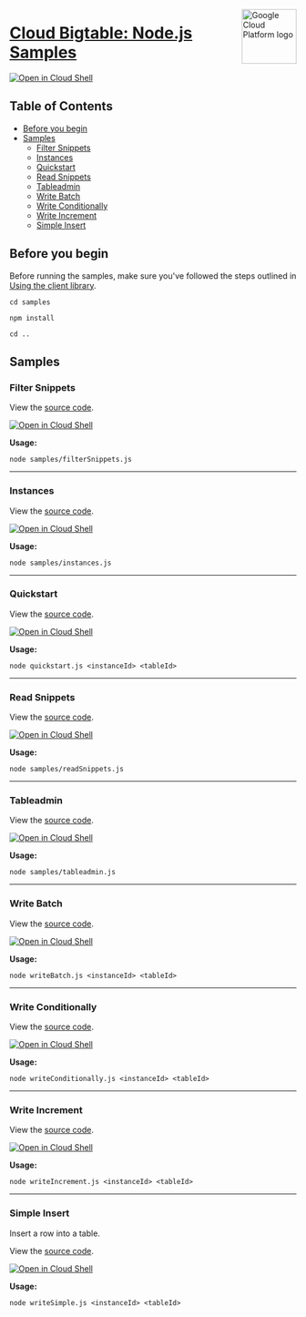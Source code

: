 [//]: # "This README.md file is auto-generated, all changes to this file will be lost."
[//]: # "To regenerate it, use `python -m synthtool`."
<img src="https://avatars2.githubusercontent.com/u/2810941?v=3&s=96" alt="Google Cloud Platform logo" title="Google Cloud Platform" align="right" height="96" width="96"/>

# [Cloud Bigtable: Node.js Samples](https://github.com/googleapis/nodejs-bigtable)

[![Open in Cloud Shell][shell_img]][shell_link]



## Table of Contents

* [Before you begin](#before-you-begin)
* [Samples](#samples)
  * [Filter Snippets](#filter-snippets)
  * [Instances](#instances)
  * [Quickstart](#quickstart)
  * [Read Snippets](#read-snippets)
  * [Tableadmin](#tableadmin)
  * [Write Batch](#write-batch)
  * [Write Conditionally](#write-conditionally)
  * [Write Increment](#write-increment)
  * [Simple Insert](#simple-insert)

## Before you begin

Before running the samples, make sure you've followed the steps outlined in
[Using the client library](https://github.com/googleapis/nodejs-bigtable#using-the-client-library).

`cd samples`

`npm install`

`cd ..`

## Samples



### Filter Snippets

View the [source code](https://github.com/googleapis/nodejs-bigtable/blob/main/samples/filterSnippets.js).

[![Open in Cloud Shell][shell_img]](https://console.cloud.google.com/cloudshell/open?git_repo=https://github.com/googleapis/nodejs-bigtable&page=editor&open_in_editor=samples/filterSnippets.js,samples/README.md)

__Usage:__


`node samples/filterSnippets.js`


-----




### Instances

View the [source code](https://github.com/googleapis/nodejs-bigtable/blob/main/samples/instances.js).

[![Open in Cloud Shell][shell_img]](https://console.cloud.google.com/cloudshell/open?git_repo=https://github.com/googleapis/nodejs-bigtable&page=editor&open_in_editor=samples/instances.js,samples/README.md)

__Usage:__


`node samples/instances.js`


-----




### Quickstart

View the [source code](https://github.com/googleapis/nodejs-bigtable/blob/main/samples/quickstart.js).

[![Open in Cloud Shell][shell_img]](https://console.cloud.google.com/cloudshell/open?git_repo=https://github.com/googleapis/nodejs-bigtable&page=editor&open_in_editor=samples/quickstart.js,samples/README.md)

__Usage:__


`node quickstart.js <instanceId> <tableId>`


-----




### Read Snippets

View the [source code](https://github.com/googleapis/nodejs-bigtable/blob/main/samples/readSnippets.js).

[![Open in Cloud Shell][shell_img]](https://console.cloud.google.com/cloudshell/open?git_repo=https://github.com/googleapis/nodejs-bigtable&page=editor&open_in_editor=samples/readSnippets.js,samples/README.md)

__Usage:__


`node samples/readSnippets.js`


-----




### Tableadmin

View the [source code](https://github.com/googleapis/nodejs-bigtable/blob/main/samples/tableadmin.js).

[![Open in Cloud Shell][shell_img]](https://console.cloud.google.com/cloudshell/open?git_repo=https://github.com/googleapis/nodejs-bigtable&page=editor&open_in_editor=samples/tableadmin.js,samples/README.md)

__Usage:__


`node samples/tableadmin.js`


-----




### Write Batch

View the [source code](https://github.com/googleapis/nodejs-bigtable/blob/main/samples/writeBatch.js).

[![Open in Cloud Shell][shell_img]](https://console.cloud.google.com/cloudshell/open?git_repo=https://github.com/googleapis/nodejs-bigtable&page=editor&open_in_editor=samples/writeBatch.js,samples/README.md)

__Usage:__


`node writeBatch.js <instanceId> <tableId>`


-----




### Write Conditionally

View the [source code](https://github.com/googleapis/nodejs-bigtable/blob/main/samples/writeConditionally.js).

[![Open in Cloud Shell][shell_img]](https://console.cloud.google.com/cloudshell/open?git_repo=https://github.com/googleapis/nodejs-bigtable&page=editor&open_in_editor=samples/writeConditionally.js,samples/README.md)

__Usage:__


`node writeConditionally.js <instanceId> <tableId>`


-----




### Write Increment

View the [source code](https://github.com/googleapis/nodejs-bigtable/blob/main/samples/writeIncrement.js).

[![Open in Cloud Shell][shell_img]](https://console.cloud.google.com/cloudshell/open?git_repo=https://github.com/googleapis/nodejs-bigtable&page=editor&open_in_editor=samples/writeIncrement.js,samples/README.md)

__Usage:__


`node writeIncrement.js <instanceId> <tableId>`


-----




### Simple Insert

Insert a row into a table.

View the [source code](https://github.com/googleapis/nodejs-bigtable/blob/main/samples/writeSimple.js).

[![Open in Cloud Shell][shell_img]](https://console.cloud.google.com/cloudshell/open?git_repo=https://github.com/googleapis/nodejs-bigtable&page=editor&open_in_editor=samples/writeSimple.js,samples/README.md)

__Usage:__


`node writeSimple.js <instanceId> <tableId>`






[shell_img]: https://gstatic.com/cloudssh/images/open-btn.png
[shell_link]: https://console.cloud.google.com/cloudshell/open?git_repo=https://github.com/googleapis/nodejs-bigtable&page=editor&open_in_editor=samples/README.md
[product-docs]: https://cloud.google.com/bigtable
